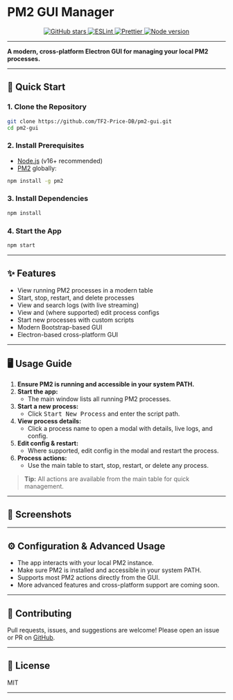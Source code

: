 # PM2 GUI Manager

<p align="center">
  <a href="https://github.com/TF2-Price-DB/pm2-gui">
    <img src="https://img.shields.io/github/stars/TF2-Price-DB/pm2-gui?style=social" alt="GitHub stars">
  </a>
  <a href="https://github.com/TF2-Price-DB/pm2-gui/blob/main/.eslintrc.js">
    <img src="https://img.shields.io/badge/code%20style-eslint-blue.svg" alt="ESLint">
  </a>
  <a href="https://github.com/TF2-Price-DB/pm2-gui/blob/main/.prettierrc">
    <img src="https://img.shields.io/badge/code%20style-prettier-ff69b4.svg" alt="Prettier">
  </a>
  <a href="https://nodejs.org/en/">
    <img src="https://img.shields.io/badge/node-%3E=16.0.0-green.svg" alt="Node version">
  </a>
</p>

---

**A modern, cross-platform Electron GUI for managing your local PM2 processes.**

---

## 🚀 Quick Start

### 1. Clone the Repository

```sh
git clone https://github.com/TF2-Price-DB/pm2-gui.git
cd pm2-gui
```

### 2. Install Prerequisites

- [Node.js](https://nodejs.org/) (v16+ recommended)
- [PM2](https://pm2.keymetrics.io/) globally:

```sh
npm install -g pm2
```

### 3. Install Dependencies

```sh
npm install
```

### 4. Start the App

```sh
npm start
```

---

## ✨ Features

- View running PM2 processes in a modern table
- Start, stop, restart, and delete processes
- View and search logs (with live streaming)
- View and (where supported) edit process configs
- Start new processes with custom scripts
- Modern Bootstrap-based GUI
- Electron-based cross-platform GUI

---

## 🖥️ Usage Guide

1. **Ensure PM2 is running and accessible in your system PATH.**
2. **Start the app:**
   - The main window lists all running PM2 processes.
3. **Start a new process:**
   - Click <kbd>Start New Process</kbd> and enter the script path.
4. **View process details:**
   - Click a process name to open a modal with details, live logs, and config.
5. **Edit config & restart:**
   - Where supported, edit config in the modal and restart the process.
6. **Process actions:**
   - Use the main table to start, stop, restart, or delete any process.

> **Tip:** All actions are available from the main table for quick management.

---

## 📸 Screenshots

<!--
Add screenshots here for visual appeal. Example:

<p align="center">
  <img src="docs/screenshot-main.png" width="600" alt="Main UI" />
  <img src="docs/screenshot-modal.png" width="600" alt="Process Modal" />
</p>
-->

---

## ⚙️ Configuration & Advanced Usage

- The app interacts with your local PM2 instance.
- Make sure PM2 is installed and accessible in your system PATH.
- Supports most PM2 actions directly from the GUI.
- More advanced features and cross-platform support are coming soon.

---

## 🤝 Contributing

Pull requests, issues, and suggestions are welcome! Please open an issue or PR on [GitHub](https://github.com/TF2-Price-DB/pm2-gui).

---

## 📄 License

MIT

---
